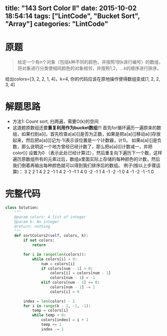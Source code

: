title: "143 Sort Color II"
date: 2015-10-02 18:54:14
tags: ["LintCode", "Bucket Sort", "Array"]
categories: "LintCode"
---

# 原题
> 给定一个有n个对象（包括k种不同的颜色，并按照1到k进行编号）的数组，将对象进行分类使相同颜色的对象相邻，并按照1,2，...k的顺序进行排序。

给出colors=[3, 2, 2, 1, 4]，k=4, 你的代码应该在原地操作使得数组变成[1, 2, 2, 3, 4]

# 解题思路
* 方法1: Count sort, 扫两遍，需要O(k)的空间
* 这道题原数组还要**重复利用作为bucket数组**!!! 首先for循环遍历一遍原来的数组，如果扫到a[i]，首先检查a[a[i]]是否为正数，如果是把a[a[i]]移动a[i]存放起来，然后把a[a[i]]记为-1(表示该位置是一个计数器，计1)。 如果a[a[i]]是负数，那么说明这一个地方曾经已经计数了，那么把a[a[i]]计数减一，并把color[i] 设置为0 （表示此处已经计算过），然后重复向下遍历下一个数，这样遍历原数组所有的元素过后，数组a里面实际上存储的每种颜色的计数，然后我们倒着再输出每种颜色就可以得到我们排序后的数组。
例子(按以上步骤运算)：
3 2 2 1 4
2 2 -1 1 4
2 -1 -1 1 4
0 -2 -1 1 4
-1 -2 -1 0 4
-1 -2 -1 -1 0

# 完整代码
```python
class Solution:
    """
    @param colors: A list of integer
    @param k: An integer
    @return: nothing
    """
    def sortColors2(self, colors, k):
        if not colors:
            return
        
        for i in range(len(colors)):
            while colors[i] > 0:
                num = colors[i]
                if colors[num - 1] > 0:
                    colors[i] = colors[num - 1]
                    colors[num - 1] = -1
                elif colors[num - 1] <= 0:
                    colors[num - 1] -= 1
                    colors[i] = 0
        
        index = len(colors) - 1
        for i in range(k - 1, -1, -1):
            temp = colors[i]
            while temp < 0:
                colors[index] = i + 1
                temp += 1
                index -= 1    
```